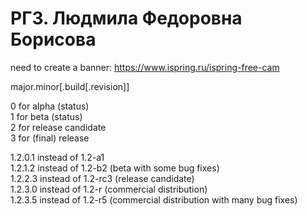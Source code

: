 # РГЗ. Людмила Федоровна Борисова
need to create a banner: https://www.ispring.ru/ispring-free-cam

major.minor[.build[.revision]]

0 for alpha (status)<br/>
1 for beta (status)<br/>
2 for release candidate<br/>
3 for (final) release<br/>

1.2.0.1 instead of 1.2-a1<br/>
1.2.1.2 instead of 1.2-b2 (beta with some bug fixes)<br/>
1.2.2.3 instead of 1.2-rc3 (release candidate)<br/>
1.2.3.0 instead of 1.2-r (commercial distribution)<br/>
1.2.3.5 instead of 1.2-r5 (commercial distribution with many bug fixes)
